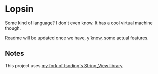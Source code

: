 # Lopsin
Some kind of language? I don't even know. It has a cool virtual machine though.

Readme will be updated once we have, y'know, some actual features.

## Notes
This project uses [my fork of tsoding's String_View library](https://github.com/minefreak19/sv)
